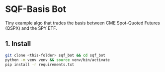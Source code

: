 # SQF-Basis Bot

Tiny example algo that trades the basis between CME Spot-Quoted Futures (QSPX)
and the SPY ETF.

## 1. Install

```bash
git clone <this-folder> sqf_bot && cd sqf_bot
python -m venv venv && source venv/bin/activate
pip install -r requirements.txt

